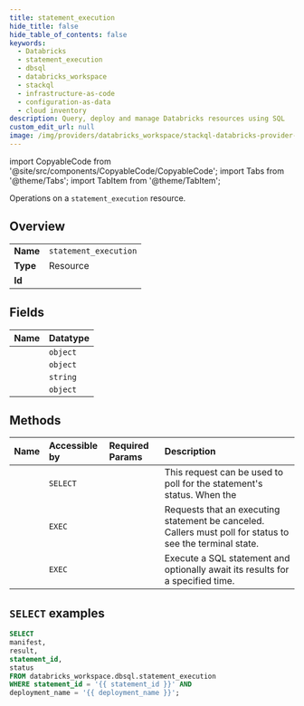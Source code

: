 ```yaml
---
title: statement_execution
hide_title: false
hide_table_of_contents: false
keywords:
  - Databricks
  - statement_execution
  - dbsql
  - databricks_workspace
  - stackql
  - infrastructure-as-code
  - configuration-as-data
  - cloud inventory
description: Query, deploy and manage Databricks resources using SQL
custom_edit_url: null
image: /img/providers/databricks_workspace/stackql-databricks-provider-featured-image.png
---
```


import CopyableCode from '@site/src/components/CopyableCode/CopyableCode';
import Tabs from '@theme/Tabs';
import TabItem from '@theme/TabItem';

Operations on a <code>statement_execution</code> resource.  

## Overview
<table><tbody>
<tr><td><b>Name</b></td><td><code>statement_execution</code></td></tr>
<tr><td><b>Type</b></td><td>Resource</td></tr>
<tr><td><b>Id</b></td><td><CopyableCode code="databricks_workspace.dbsql.statement_execution" /></td></tr>
</tbody></table>

## Fields
| Name | Datatype |
|:-----|:---------|
| <CopyableCode code="manifest" /> | `object` |
| <CopyableCode code="result" /> | `object` |
| <CopyableCode code="statement_id" /> | `string` |
| <CopyableCode code="status" /> | `object` |

## Methods
| Name | Accessible by | Required Params | Description |
|:-----|:--------------|:----------------|:------------|
| <CopyableCode code="getstatement" /> | `SELECT` | <CopyableCode code="statement_id, deployment_name" /> | This request can be used to poll for the statement's status. When the |
| <CopyableCode code="cancelexecution" /> | `EXEC` | <CopyableCode code="statement_id, deployment_name" /> | Requests that an executing statement be canceled. Callers must poll for status to see the terminal state. |
| <CopyableCode code="executestatement" /> | `EXEC` | <CopyableCode code="deployment_name" /> | Execute a SQL statement and optionally await its results for a specified time. |

## `SELECT` examples

```sql
SELECT
manifest,
result,
statement_id,
status
FROM databricks_workspace.dbsql.statement_execution
WHERE statement_id = '{{ statement_id }}' AND
deployment_name = '{{ deployment_name }}';
```
